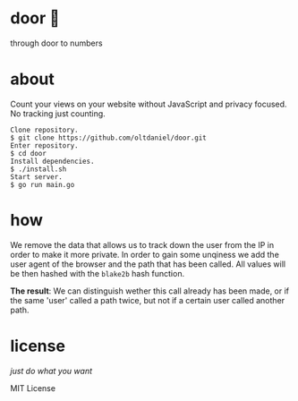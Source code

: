 # door :door:

through door to numbers

# about

Count your views on your website without JavaScript and privacy focused. No
tracking just counting.

<pre><code>Clone repository.
$ git clone https://github.com/oltdaniel/door.git
Enter repository.
$ cd door
Install dependencies.
$ ./install.sh
Start server.
$ go run main.go</code></pre>

# how

We remove the data that allows us to track down the user from the IP in order
to make it more private. In order to gain some unqiness we add the user agent
of the browser and the path that has been called. All values will be then hashed
with the <code>blake2b</code> hash function.

**The result**: We can distinguish wether this call already has been made, or
if the same 'user' called a path twice, but not if a certain user called another
path.

# license

_just do what you want_

MIT License

